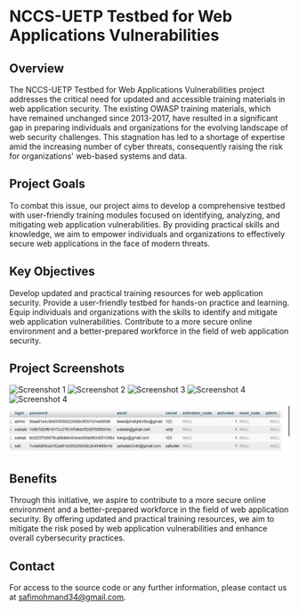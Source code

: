 # NCCS-UETP Testbed for Web Applications Vulnerabilities

## Overview

The NCCS-UETP Testbed for Web Applications Vulnerabilities project addresses the critical need for updated and accessible training materials in web application security. The existing OWASP training materials, which have remained unchanged since 2013-2017, have resulted in a significant gap in preparing individuals and organizations for the evolving landscape of web security challenges. This stagnation has led to a shortage of expertise amid the increasing number of cyber threats, consequently raising the risk for organizations' web-based systems and data.

## Project Goals

To combat this issue, our project aims to develop a comprehensive testbed with user-friendly training modules focused on identifying, analyzing, and mitigating web application vulnerabilities. By providing practical skills and knowledge, we aim to empower individuals and organizations to effectively secure web applications in the face of modern threats.

## Key Objectives

Develop updated and practical training resources for web application security.
Provide a user-friendly testbed for hands-on practice and learning.
Equip individuals and organizations with the skills to identify and mitigate web application vulnerabilities.
Contribute to a more secure online environment and a better-prepared workforce in the field of web application security.

## Project Screenshots

![Screenshot 1](Screen_shot_output/screenshot1.png)
![Screenshot 2](Screen_shot_output/screenshot2.png)
![Screenshot 3](Screen_shot_output/screenshot3.png)
![Screenshot 4](Screen_shot_output/screenshot4.png)
![Screenshot 4](Screen_shot_output/screenshot4.png)
![Screenshot 4](Screen_shot_output/IDOR.jpg)



## Benefits

Through this initiative, we aspire to contribute to a more secure online environment and a better-prepared workforce in the field of web application security. By offering updated and practical training resources, we aim to mitigate the risk posed by web application vulnerabilities and enhance overall cybersecurity practices.

## Contact

For access to the source code or any further information, please contact us at [safimohmand34@gmail.com](mailto:safimohmand34@gmail.com).



